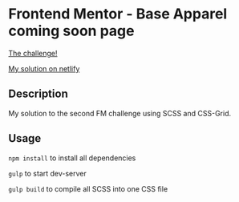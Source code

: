# Frontend Mentor - Base Apparel coming soon page

[The challenge!](https://www.frontendmentor.io/challenges/base-apparel-coming-soon-page-5d46b47f8db8a7063f9331a0)

[My solution on netlify](https://xenodochial-booth-a5f4d2.netlify.com/)

## Description
My solution to the second FM challenge using SCSS and CSS-Grid.

## Usage
`npm install` to install all dependencies

`gulp` to start dev-server

`gulp build` to compile all SCSS into one CSS file

